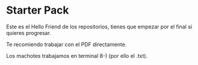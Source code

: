 # Starter Pack
Este es el Hello Friend de los repositorios, tienes que empezar por el final si quieres progresar.

Te recomiendo trabajar con el PDF directamente.

Los machotes trabajamos en terminal 8-) (por ello el .txt).
